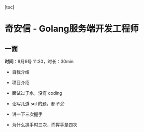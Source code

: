 [toc]

# 奇安信 - Golang服务端开发工程师

## 一面

**时间**：8月9号 11:30，时长：30min

- 自我介绍
- 项目介绍

- 面试过于水，没有 coding
- 让写几道 sql 的题，都*不会*
- 讲一下三次握手
- 为什么握手时三次，而挥手是四次

